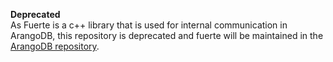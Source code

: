 **Deprecated**  
As Fuerte is a c++ library that is used for internal communication in ArangoDB, this repository is deprecated and fuerte will be maintained in the [ArangoDB repository](https://github.com/arangodb/arangodb/tree/devel/3rdParty/fuerte).
